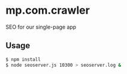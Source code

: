 mp.com.crawler
==============

SEO for our single-page app

## Usage
```sh
$ npm install
$ node seoserver.js 10300 > seoserver.log &
```
